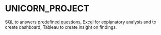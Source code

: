 # UNICORN_PROJECT
SQL to answers predefined questions,
Excel for explanatory analysis and to create dashboard,
Tableau to create insight on findings.
